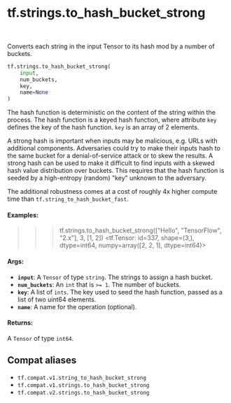<div itemscope itemtype="http://developers.google.com/ReferenceObject">
<meta itemprop="name" content="tf.strings.to_hash_bucket_strong" />
<meta itemprop="path" content="Stable" />
</div>

# tf.strings.to_hash_bucket_strong

<!-- Insert buttons and diff -->

<table class="tfo-notebook-buttons tfo-api" align="left">
</table>



Converts each string in the input Tensor to its hash mod by a number of buckets.

``` python
tf.strings.to_hash_bucket_strong(
    input,
    num_buckets,
    key,
    name=None
)
```



<!-- Placeholder for "Used in" -->

The hash function is deterministic on the content of the string within the
process. The hash function is a keyed hash function, where attribute `key`
defines the key of the hash function. `key` is an array of 2 elements.

A strong hash is important when inputs may be malicious, e.g. URLs with
additional components. Adversaries could try to make their inputs hash to the
same bucket for a denial-of-service attack or to skew the results. A strong
hash can be used to make it difficult to find inputs with a skewed hash value
distribution over buckets. This requires that the hash function is
seeded by a high-entropy (random) "key" unknown to the adversary.

The additional robustness comes at a cost of roughly 4x higher compute
time than `tf.string_to_hash_bucket_fast`.

#### Examples:


>>> tf.strings.to_hash_bucket_strong(["Hello", "TensorFlow", "2.x"], 3, [1, 2])
<tf.Tensor: id=337, shape=(3,), dtype=int64, numpy=array([2, 2, 1], dtype=int64)>

#### Args:


* <b>`input`</b>: A `Tensor` of type `string`. The strings to assign a hash bucket.
* <b>`num_buckets`</b>: An `int` that is `>= 1`. The number of buckets.
* <b>`key`</b>: A list of `ints`.
  The key used to seed the hash function, passed as a list of two uint64
  elements.
* <b>`name`</b>: A name for the operation (optional).


#### Returns:

A `Tensor` of type `int64`.


## Compat aliases

* `tf.compat.v1.string_to_hash_bucket_strong`
* `tf.compat.v1.strings.to_hash_bucket_strong`
* `tf.compat.v2.strings.to_hash_bucket_strong`

